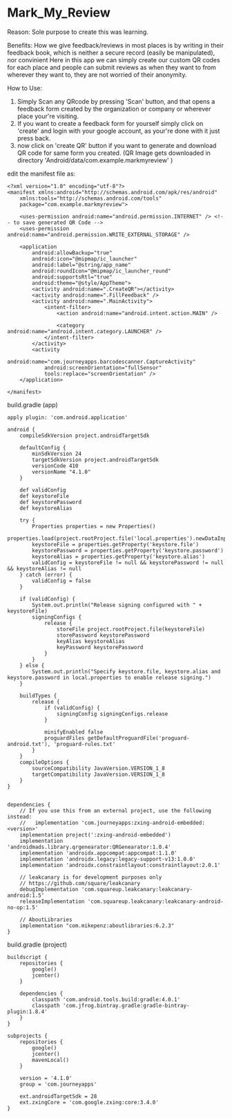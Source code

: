 # Mark_My_Review


Reason: Sole purpose to create this was learning.

Benefits: How we give feedback/reviews in most places is by writing in their feedback book, which is neither a secure record (easily be manipulated), nor convinient 
Here in this app we can simply create our custom QR codes for each place and people can submit reviews as when they want to from wherever they want to, they are not worried of their anonymity.

How to Use:
1. Simply Scan any QRcode by pressing 'Scan' button, and that opens a feedback form created by the organization or company or wherever place your're visiting.
2. If you want to create a feedback form for yourself simply click on 'create' and login with your google account, as your're done with it just press back.
3. now click on 'create QR' button if you want to generate and download QR code for same form you created. 
(QR Image gets downloaded in directory 'Android/data/com.example.markmyreview' )

edit the manifest file as:
```
<?xml version="1.0" encoding="utf-8"?>
<manifest xmlns:android="http://schemas.android.com/apk/res/android"
    xmlns:tools="http://schemas.android.com/tools"
    package="com.example.markmyreview">

    <uses-permission android:name="android.permission.INTERNET" /> <!-- to save generated QR Code -->
    <uses-permission android:name="android.permission.WRITE_EXTERNAL_STORAGE" />

    <application
        android:allowBackup="true"
        android:icon="@mipmap/ic_launcher"
        android:label="@string/app_name"
        android:roundIcon="@mipmap/ic_launcher_round"
        android:supportsRtl="true"
        android:theme="@style/AppTheme">
        <activity android:name=".CreateQR"></activity>
        <activity android:name=".FillFeedback" />
        <activity android:name=".MainActivity">
            <intent-filter>
                <action android:name="android.intent.action.MAIN" />

                <category android:name="android.intent.category.LAUNCHER" />
            </intent-filter>
        </activity>
        <activity
            android:name="com.journeyapps.barcodescanner.CaptureActivity"
            android:screenOrientation="fullSensor"
            tools:replace="screenOrientation" />
    </application>

</manifest>
```

build.gradle (app)
```
apply plugin: 'com.android.application'

android {
    compileSdkVersion project.androidTargetSdk

    defaultConfig {
        minSdkVersion 24
        targetSdkVersion project.androidTargetSdk
        versionCode 410
        versionName "4.1.0"
    }

    def validConfig
    def keystoreFile
    def keystorePassword
    def keystoreAlias

    try {
        Properties properties = new Properties()
        properties.load(project.rootProject.file('local.properties').newDataInputStream())
        keystoreFile = properties.getProperty('keystore.file')
        keystorePassword = properties.getProperty('keystore.password')
        keystoreAlias = properties.getProperty('keystore.alias')
        validConfig = keystoreFile != null && keystorePassword != null && keystoreAlias != null
    } catch (error) {
        validConfig = false
    }

    if (validConfig) {
        System.out.println("Release signing configured with " + keystoreFile)
        signingConfigs {
            release {
                storeFile project.rootProject.file(keystoreFile)
                storePassword keystorePassword
                keyAlias keystoreAlias
                keyPassword keystorePassword
            }
        }
    } else {
        System.out.println("Specify keystore.file, keystore.alias and keystore.password in local.properties to enable release signing.")
    }

    buildTypes {
        release {
            if (validConfig) {
                signingConfig signingConfigs.release
            }

            minifyEnabled false
            proguardFiles getDefaultProguardFile('proguard-android.txt'), 'proguard-rules.txt'
        }
    }
    compileOptions {
        sourceCompatibility JavaVersion.VERSION_1_8
        targetCompatibility JavaVersion.VERSION_1_8
    }
}


dependencies {
    // If you use this from an external project, use the following instead:
    //   implementation 'com.journeyapps:zxing-android-embedded:<version>'
    implementation project(':zxing-android-embedded')
    implementation 'androidmads.library.qrgenearator:QRGenearator:1.0.4'
    implementation 'androidx.appcompat:appcompat:1.1.0'
    implementation 'androidx.legacy:legacy-support-v13:1.0.0'
    implementation 'androidx.constraintlayout:constraintlayout:2.0.1'

    // leakcanary is for development purposes only
    // https://github.com/square/leakcanary
    debugImplementation 'com.squareup.leakcanary:leakcanary-android:1.5'
    releaseImplementation 'com.squareup.leakcanary:leakcanary-android-no-op:1.5'

    // AboutLibraries
    implementation "com.mikepenz:aboutlibraries:6.2.3"
}
```

build.gradle (project)
```
buildscript {
    repositories {
        google()
        jcenter()
    }

    dependencies {
        classpath 'com.android.tools.build:gradle:4.0.1'
        classpath 'com.jfrog.bintray.gradle:gradle-bintray-plugin:1.8.4'
    }
}

subprojects {
    repositories {
        google()
        jcenter()
        mavenLocal()
    }

    version = '4.1.0'
    group = 'com.journeyapps'

    ext.androidTargetSdk = 28
    ext.zxingCore = 'com.google.zxing:core:3.4.0'
}
```
